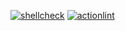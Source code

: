 [![shellcheck](https://github.com/smelc/template/actions/workflows/shellcheck.yml/badge.svg)](https://github.com/smelc/template/actions/workflows/shellcheck.yml) 
[![actionlint](https://github.com/smelc/template/actions/workflows/actionlint.yml/badge.svg)](https://github.com/smelc/template/actions/workflows/actionlint.yml)

